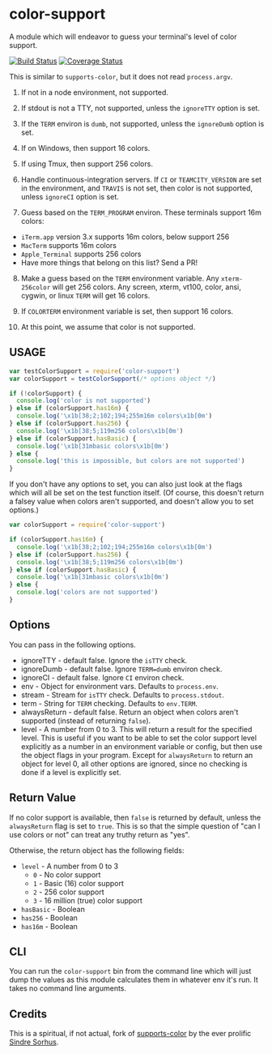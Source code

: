 # color-support

A module which will endeavor to guess your terminal's level of color support.

[![Build Status](https://travis-ci.org/isaacs/color-support.svg?branch=master)](https://travis-ci.org/isaacs/color-support) [![Coverage Status](https://coveralls.io/repos/github/isaacs/color-support/badge.svg?branch=master)](https://coveralls.io/github/isaacs/color-support?branch=master)

This is similar to `supports-color`, but it does not read
`process.argv`.

1. If not in a node environment, not supported.

2. If stdout is not a TTY, not supported, unless the `ignoreTTY`
   option is set.

3. If the `TERM` environ is `dumb`, not supported, unless the
   `ignoreDumb` option is set.

4. If on Windows, then support 16 colors.

5. If using Tmux, then support 256 colors.

7. Handle continuous-integration servers. If `CI` or
   `TEAMCITY_VERSION` are set in the environment, and `TRAVIS` is not set, then color is not supported,
   unless `ignoreCI` option is set.

6. Guess based on the `TERM_PROGRAM` environ. These terminals support 16m colors:

  - `iTerm.app` version 3.x supports 16m colors, below support 256
  - `MacTerm` supports 16m colors
  - `Apple_Terminal` supports 256 colors
  - Have more things that belong on this list? Send a PR!

8. Make a guess based on the `TERM` environment variable. Any
   `xterm-256color` will get 256 colors. Any screen, xterm, vt100, color, ansi, cygwin, or linux `TERM` will get 16
   colors.

9. If `COLORTERM` environment variable is set, then support 16 colors.

10. At this point, we assume that color is not supported.

## USAGE

```javascript
var testColorSupport = require('color-support')
var colorSupport = testColorSupport(/* options object */)

if (!colorSupport) {
  console.log('color is not supported')
} else if (colorSupport.has16m) {
  console.log('\x1b[38;2;102;194;255m16m colors\x1b[0m')
} else if (colorSupport.has256) {
  console.log('\x1b[38;5;119m256 colors\x1b[0m')
} else if (colorSupport.hasBasic) {
  console.log('\x1b[31mbasic colors\x1b[0m')
} else {
  console.log('this is impossible, but colors are not supported')
}
```

If you don't have any options to set, you can also just look at the flags which will all be set on the test function
itself.  (Of course, this doesn't return a falsey value when colors aren't supported, and doesn't allow you to set
options.)

```javascript
var colorSupport = require('color-support')

if (colorSupport.has16m) {
  console.log('\x1b[38;2;102;194;255m16m colors\x1b[0m')
} else if (colorSupport.has256) {
  console.log('\x1b[38;5;119m256 colors\x1b[0m')
} else if (colorSupport.hasBasic) {
  console.log('\x1b[31mbasic colors\x1b[0m')
} else {
  console.log('colors are not supported')
}
```

## Options

You can pass in the following options.

* ignoreTTY - default false. Ignore the `isTTY` check.
* ignoreDumb - default false. Ignore `TERM=dumb` environ check.
* ignoreCI - default false. Ignore `CI` environ check.
* env - Object for environment vars. Defaults to `process.env`.
* stream - Stream for `isTTY` check. Defaults to `process.stdout`.
* term - String for `TERM` checking. Defaults to `env.TERM`.
* alwaysReturn - default false. Return an object when colors aren't supported (instead of returning `false`).
* level - A number from 0 to 3. This will return a result for the specified level. This is useful if you want to be able
  to set the color support level explicitly as a number in an environment variable or config, but then use the object
  flags in your program. Except for `alwaysReturn` to return an object for level 0, all other options are ignored, since
  no checking is done if a level is explicitly set.

## Return Value

If no color support is available, then `false` is returned by default, unless the `alwaysReturn` flag is set to `true`.
This is so that the simple question of "can I use colors or not" can treat any truthy return as "yes".

Otherwise, the return object has the following fields:

* `level` - A number from 0 to 3
  * `0` - No color support
  * `1` - Basic (16) color support
  * `2` - 256 color support
  * `3` - 16 million (true) color support
* `hasBasic` - Boolean
* `has256` - Boolean
* `has16m` - Boolean

## CLI

You can run the `color-support` bin from the command line which will just dump the values as this module calculates them
in whatever env it's run. It takes no command line arguments.

## Credits

This is a spiritual, if not actual, fork of
[supports-color](http://npm.im/supports-color) by the ever prolific
[Sindre Sorhus](http://npm.im/~sindresorhus).
